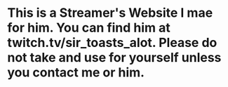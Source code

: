 # This is a Streamer's Website I mae for him. You can find him at twitch.tv/sir_toasts_alot. Please do not take and use for yourself unless you contact me or him.
